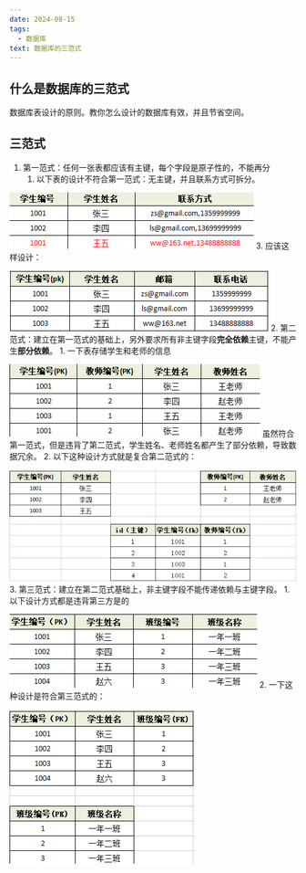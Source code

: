 ```yaml
---
date: 2024-08-15
tags:
  - 数据库
text: 数据库的三范式
---
```

## 什么是数据库的三范式
数据库表设计的原则。教你怎么设计的数据库有效，并且节省空间。
## 三范式
1. 第一范式：任何一张表都应该有主键，每个字段是原子性的，不能再分
	1. 以下表的设计不符合第一范式：无主键，并且联系方式可拆分。
 
![Description](img/123.png)
	3. 应该这样设计：
 
![Description](img/124.png)
2. 第二范式：建立在第一范式的基础上，另外要求所有非主键字段**完全依赖**主键，不能产生**部分依赖**。
	1. 一下表存储学生和老师的信息
 
![Description](img/125.png)
虽然符合第一范式，但是违背了第二范式，学生姓名、老师姓名都产生了部分依赖，导致数据冗余。
	2. 以下这种设计方式就是复合第二范式的：

![Description](img/126.png)
3. 第三范式：建立在第二范式基础上，非主键字段不能传递依赖与主键字段。
	1. 以下设计方式都是违背第三方是的

![Description](img/127.png)
	2. 一下这种设计是符合第三范式的：

![Description](img/128.png)

